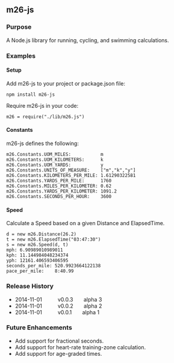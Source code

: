 ## m26-js

### Purpose

A Node.js library for running, cycling, and swimming calculations.

### Examples

#### Setup
Add m26-js to your project or package.json file:
```
npm install m26-js
```

Require m26-js in your code:
```
m26 = require("./lib/m26.js")
```

#### Constants
m26-js defines the following:
```
m26.Constants.UOM_MILES:           m
m26.Constants.UOM_KILOMETERS:      k
m26.Constants.UOM_YARDS:           y
m26.Constants.UNITS_OF_MEASURE:    ["m","k","y"]
m26.Constants.KILOMETERS_PER_MILE: 1.61290322581
m26.Constants.YARDS_PER_MILE:      1760
m26.Constants.MILES_PER_KILOMETER: 0.62
m26.Constants.YARDS_PER_KILOMETER: 1091.2
m26.Constants.SECONDS_PER_HOUR:    3600
```

#### Speed
Calculate a Speed based on a given Distance and ElapsedTime.
```
d = new m26.Distance(26.2)
t = new m26.ElapsedTime("03:47:30")
s = new m26.Speed(d, t)
mph: 6.90989010989011
kph: 11.144984048234374
yph: 12161.406593406595
seconds_per_mile: 520.9923664122138
pace_per_mile:    8:40.99
```


### Release History

* 2014-11-01   v0.0.3  alpha 3
* 2014-11-01   v0.0.2  alpha 2
* 2014-11-01   v0.0.1  alpha 1


### Future Enhancements

* Add support for fractional seconds.
* Add support for heart-rate training-zone calculation.
* Add support for age-graded times.
